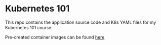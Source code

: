 # Kubernetes 101 

This repo contains the application source code and K8s YAML files for my Kubernetes 101 course.

Pre-created container images can be found [here](https://hub.docker.com/repository/docker/nigelpoulton/k8s101-sksh)
